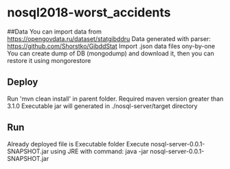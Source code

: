 # nosql2018-worst_accidents
##Data
You can import data from https://opengovdata.ru/dataset/statgibddru
Data generated with parser: https://github.com/Shorstko/GibddStat
Import .json data files ony-by-one
You can create dump of DB (mongodump) and download it, then you can restore it using mongorestore

## Deploy
Run 'mvn clean install' in parent folder.
Required maven version greater than 3.1.0
Executable jar will generated in ./nosql-server/target directory

## Run
Already deployed file is Executable folder
Execute nosql-server-0.0.1-SNAPSHOT.jar using JRE with command:
java -jar nosql-server-0.0.1-SNAPSHOT.jar